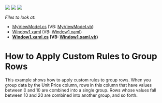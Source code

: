 <!-- default badges list -->
![](https://img.shields.io/endpoint?url=https://codecentral.devexpress.com/api/v1/VersionRange/128651234/14.2.3%2B)
[![](https://img.shields.io/badge/Open_in_DevExpress_Support_Center-FF7200?style=flat-square&logo=DevExpress&logoColor=white)](https://supportcenter.devexpress.com/ticket/details/E1530)
[![](https://img.shields.io/badge/📖_How_to_use_DevExpress_Examples-e9f6fc?style=flat-square)](https://docs.devexpress.com/GeneralInformation/403183)
<!-- default badges end -->
<!-- default file list -->
*Files to look at*:

* [MyViewModel.cs](./CS/DXGrid_CustomGrouping/MyViewModel.cs) (VB: [MyViewModel.vb](./VB/DXGrid_CustomGrouping/MyViewModel.vb))
* [Window1.xaml](./CS/DXGrid_CustomGrouping/Window1.xaml) (VB: [Window1.xaml](./VB/DXGrid_CustomGrouping/Window1.xaml))
* **[Window1.xaml.cs](./CS/DXGrid_CustomGrouping/Window1.xaml.cs) (VB: [Window1.xaml.vb](./VB/DXGrid_CustomGrouping/Window1.xaml.vb))**
<!-- default file list end -->
# How to Apply Custom Rules to Group Rows

This example shows how to apply custom rules to group rows. When you group data by the Unit Price column, rows in this column that have values between 0 and 10 are combined into a single group. Rows whose values fall between 10 and 20 are combined into another group, and so forth.
